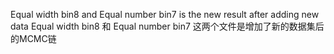 Equal width bin8 and Equal number bin7 is the new result after adding new data
Equal width bin8 和 Equal number bin7 这两个文件是增加了新的数据集后的MCMC链

